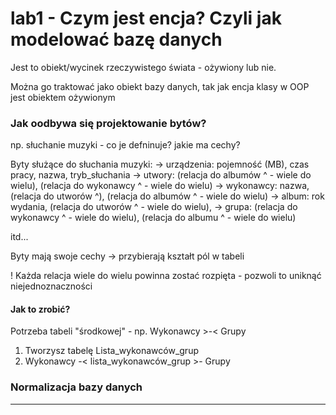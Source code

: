 # lab1 - Czym jest encja? Czyli jak modelować bazę danych
Jest to obiekt/wycinek rzeczywistego świata - ożywiony lub nie.

Można go traktować jako obiekt bazy danych, tak jak encja klasy w OOP jest obiektem ożywionym

### Jak oodbywa się projektowanie bytów?
np. słuchanie muzyki - co je defninuje? jakie ma cechy?

Byty służące do słuchania muzyki:
-> urządzenia: pojemność (MB), czas pracy, nazwa, tryb_słuchania
-> utwory: (relacja do albumów ^ - wiele do wielu), (relacja do wykonawcy ^ - wiele do wielu)
-> wykonawcy: nazwa, (relacja do utworów ^),  (relacja do albumów ^ - wiele do wielu)
-> album: rok wydania, (relacja do utworów ^ - wiele do wielu), 
-> grupa: (relacja do wykonawcy ^ - wiele do wielu), (relacja do albumu ^ - wiele do wielu)

itd...

Byty mają swoje cechy -> przybierają kształt pól w tabeli

! Każda relacja wiele do wielu powinna zostać rozpięta - pozwoli to uniknąć niejednoznaczności
#### Jak to zrobić?
Potrzeba tabeli "środkowej" - np. Wykonawcy >-< Grupy
1. Tworzysz tabelę Lista_wykonawców_grup
2. Wykonawcy -< lista_wykonawców_grup >- Grupy

### Normalizacja bazy danych



<hr>

